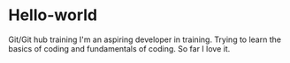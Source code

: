 # Hello-world
Git/Git hub training
I'm an aspiring developer in training. Trying to learn the basics of coding and fundamentals of coding. So far I love it.

